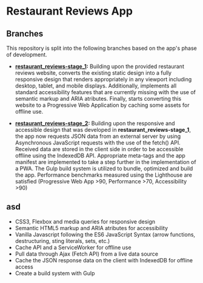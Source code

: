 <h1>Restaurant Reviews App</h1>
<h2>Branches</h2>
This repository is split into the following branches based on the app's phase of development.

 - [**restaurant_reviews-stage_1**](https://github.com/katerina-tziala/restaurant/tree/restaurant_reviews-stage_1)**:** Building upon the provided restaurant reviews website, converts the existing static design into a fully responsive design that renders appropriately in any viewport including desktop, tablet, and mobile displays. Additionally, implements all standard accessibility features that are currently missing with the use of semantic markup and ARIA atributes. Finally, starts converting this website to a Progressive Web Application by caching some assets for offline use.


 - [**restaurant_reviews-stage_2**](https://github.com/katerina-tziala/restaurant/tree/restaurant_reviews-stage_2)**:** Building upon the responsive and accessible design that was developed in **restaurant_reviews-stage_1**, the app now requests JSON data from an external server by using Asynchronous JavaScript requests with the use of the fetch() API. Received data are stored in the client side in order to be accessible offline using the IndexedDB API. Appropriate meta-tags and the app manifest are implemented to take a step further in the implementation of a PWA. The Gulp build system is utilized to bundle, optimized and build the app. Performance benchmarks measured using the Lighthouse are satisfied (Progressive Web App >90, Performance >70, Accessibility >90)
 
 




<h2>asd</h2>

 - CSS3, Flexbox and media queries for responsive design
 - Semantic HTML5 markup and ARIA atributes for accessibility
 - Vanilla Javascript following the ES6 JavaScript Syntax (arrow functions, destructuring, sting literals, sets, etc.)
 -  Cache API and a ServiceWorker for offline use
 - Pull data through Ajax (Fetch API) from a live data source
 - Cache the JSON response data on the client with IndexedDB for offline access
 - Create a build system with  Gulp
